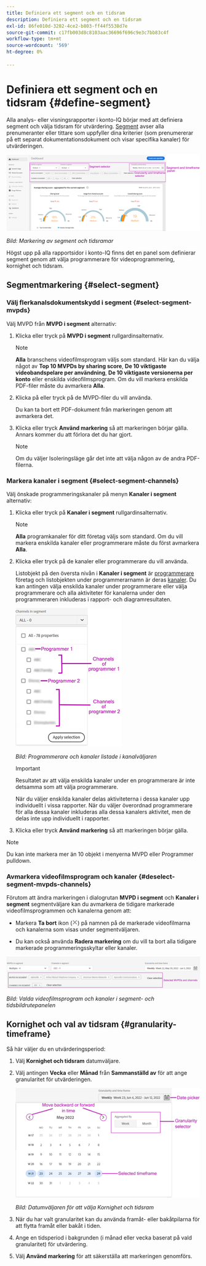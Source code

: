 ```yaml
---
title: Definiera ett segment och en tidsram
description: Definiera ett segment och en tidsram
exl-id: 86fe010d-3202-4ce2-b803-ff44f5538d7e
source-git-commit: c17fb003d8c8103aac36696f696c9e3c7bb83c4f
workflow-type: tm+mt
source-wordcount: '569'
ht-degree: 0%

---
```


# Definiera ett segment och en tidsram {#define-segment}

Alla analys- eller visningsrapporter i konto-IQ börjar med att definiera segment och välja tidsram för utvärdering. [Segment](/help/AccountIQ/product-concepts.md#segmet-def) avser alla prenumeranter eller tittare som uppfyller dina kriterier (som prenumererar på ett separat dokumentationsdokument och visar specifika kanaler) för utvärderingen.

![](assets/segment-panel.png)

*Bild: Markering av segment och tidsramar*

Högst upp på alla rapportsidor i konto-IQ finns det en panel som definierar segment genom att välja programmerare för videoprogrammering, kornighet och tidsram.

## Segmentmarkering {#select-segment}

### Välj flerkanalsdokumentskydd i segment {#select-segment-mvpds}

Välj MVPD från **MVPD i segment** alternativ:

1. Klicka eller tryck på **MVPD i segment** rullgardinsalternativ.

   >[!NOTE]
   >
   >**Alla** branschens videofilmsprogram väljs som standard. Här kan du välja något av **Top 10 MVPDs by sharing score**, **De 10 viktigaste videobandspelare per användning**, **De 10 viktigaste versionerna per konto** eller enskilda videofilmsprogram. Om du vill markera enskilda PDF-filer måste du avmarkera **Alla**.

1. Klicka på eller tryck på de MVPD-filer du vill använda.

   Du kan ta bort ett PDF-dokument från markeringen genom att avmarkera det.

1. Klicka eller tryck **Använd markering** så att markeringen börjar gälla. Annars kommer du att förlora det du har gjort.

   >[!NOTE]
   >
   >Om du väljer Isoleringsläge går det inte att välja någon av de andra PDF-filerna.

### Markera kanaler i segment {#select-segment-channels}

Välj önskade programmeringskanaler på menyn **Kanaler i segment** alternativ:

1. Klicka eller tryck på **Kanaler i segment** rullgardinsalternativ.

   >[!NOTE]
   >
   >**Alla** programkanaler för ditt företag väljs som standard. Om du vill markera enskilda kanaler eller programmerare måste du först avmarkera **Alla**.

1. Klicka eller tryck på de kanaler eller programmerare du vill använda.

   Listobjekt på den översta nivån i **Kanaler i segment** är [programmerare](/help/AccountIQ/product-concepts.md#programmer-def) företag och listobjekten under programmerarnamn är deras [kanaler](/help/AccountIQ/product-concepts.md#channel-def). Du kan antingen välja enskilda kanaler under programmerare eller välja programmerare och alla aktiviteter för kanalerna under den programmeraren inkluderas i rapport- och diagramresultaten.

   ![](assets/programmer-channels.png)


   *Bild: Programmerare och kanaler listade i kanalväljaren*

   >[!IMPORTANT]
   >
   >Resultatet av att välja enskilda kanaler under en programmerare är inte detsamma som att välja programmerare.
   >
   >
   >När du väljer enskilda kanaler delas aktiviteterna i dessa kanaler upp individuellt i vissa rapporter. När du väljer överordnad programmerare för alla dessa kanaler inkluderas alla dessa kanalers aktivitet, men de delas inte upp individuellt i rapporter.

1. Klicka eller tryck **Använd markering** så att markeringen börjar gälla.

>[!NOTE]
>
>Du kan inte markera mer än 10 objekt i menyerna MVPD eller Programmer pulldown.

### Avmarkera videofilmsprogram och kanaler {#deselect-segment-mvpds-channels}

Förutom att ändra markeringen i dialogrutan **MVPD i segment** och **Kanaler i segment** segmentväljare kan du avmarkera de tidigare markerade videofilmsprogrammen och kanalerna genom att:

* Markera **Ta bort** ikon (![ta bort ikon](assets/remove-icon.png)) på namnen på de markerade videofilmarna och kanalerna som visas under segmentväljaren.

* Du kan också använda **Radera markering** om du vill ta bort alla tidigare markerade programmeringsskyltar eller kanaler.

![](assets/segment-panel-selection.png)

*Bild: Valda videofilmsprogram och kanaler i segment- och tidsbildrutepanelen*

## Kornighet och val av tidsram {#granularity-timeframe}

Så här väljer du en utvärderingsperiod:

1. Välj **Kornighet och tidsram** datumväljare.

1. Välj antingen **Vecka** eller **Månad** från **Sammanställd av** för att ange granularitet för utvärderingen.

   ![](assets/granularity-timeframe-weekwise.png)


   *Bild: Datumväljaren för att välja Kornighet och tidsram*

1. När du har valt granularitet kan du använda framåt- eller bakåtpilarna för att flytta framåt eller bakåt i tiden.

1. Ange en tidsperiod i bakgrunden (i månad eller vecka baserat på vald granularitet) för utvärdering.

1. Välj **Använd markering** för att säkerställa att markeringen genomförs.
